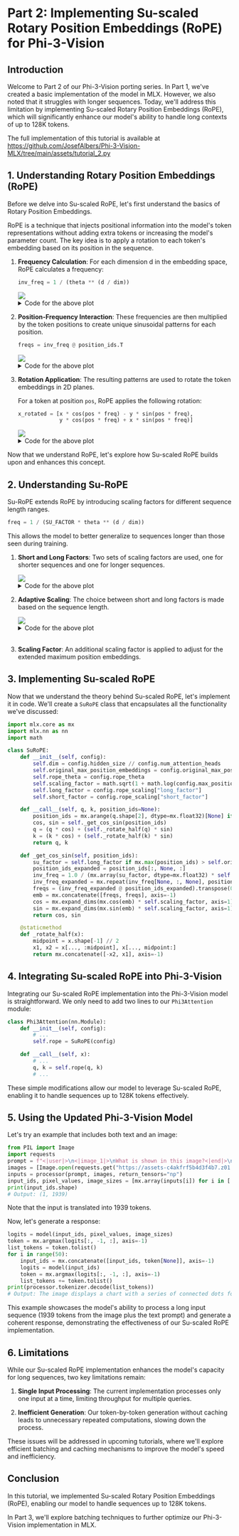 # Part 2: Implementing Su-scaled Rotary Position Embeddings (RoPE) for Phi-3-Vision

## Introduction

Welcome to Part 2 of our Phi-3-Vision porting series. In Part 1, we've created a basic implementation of the model in MLX. However, we also noted that it struggles with longer sequences. Today, we'll address this limitation by implementing Su-scaled Rotary Position Embeddings (RoPE), which will significantly enhance our model's ability to handle long contexts of up to 128K tokens.

The full implementation of this tutorial is available at https://github.com/JosefAlbers/Phi-3-Vision-MLX/tree/main/assets/tutorial_2.py

## 1. Understanding Rotary Position Embeddings (RoPE)

Before we delve into Su-scaled RoPE, let's first understand the basics of Rotary Position Embeddings.

RoPE is a technique that injects positional information into the model's token representations without adding extra tokens or increasing the model's parameter count. The key idea is to apply a rotation to each token's embedding based on its position in the sequence.

1. **Frequency Calculation**: For each dimension d in the embedding space, RoPE calculates a frequency:

    ```python
    inv_freq = 1 / (theta ** (d / dim))
    ```

    <img src="https://raw.githubusercontent.com/JosefAlbers/Phi-3-Vision-MLX/main/assets/tutorial_part2_rope_inv.png">

    <details><summary>Code for the above plot</summary><pre>
    ```python
    import numpy as np
    import matplotlib.pyplot as plt

    dim = 3072 // 32  # hidden_size / num_heads
    position_ids = np.arange(15)[None]
    inv_freq_shape = np.arange(0, dim, 2) / dim
    inv_freq_vanilla = 1.0 / (10000.0**inv_freq_shape)

    plt.figure(figsize=(10, 6))
    plt.title('Inverse Frequencies in RoPE')
    plt.plot(inv_freq_vanilla, label='Vanilla RoPE')
    plt.xlabel('Dimension')
    plt.ylabel('Inverse Frequency')
    plt.legend()
    plt.show()
    ```
    </pre></details><br>


2. **Position-Frequency Interaction**: These frequencies are then multiplied by the token positions to create unique sinusoidal patterns for each position.

    ```python
    freqs = inv_freq @ position_ids.T
    ```

    <img src="https://raw.githubusercontent.com/JosefAlbers/Phi-3-Vision-MLX/main/assets/tutorial_part2_rope_int.png">

    <details><summary>Code for the above plot</summary><pre>
    ```python
    inv_freq_expanded = np.repeat(inv_freq_vanilla[None, :, None], position_ids.shape[0], axis=0)
    position_ids_expanded = position_ids[:, None, :]
    freqs = np.matmul(inv_freq_expanded, position_ids_expanded).transpose(0, 2, 1)

    plt.figure(figsize=(12, 6))
    plt.title('Frequency-Position Interaction in RoPE')
    for i, freq_i in enumerate(freqs[0]):
        plt.plot(freq_i.flatten(), label=f'Position {i}')
    plt.xlabel('Dimension')
    plt.ylabel('Frequency')
    plt.legend(title="Position IDs", loc="upper right", bbox_to_anchor=(1.15, 1), frameon=False)
    plt.tight_layout()
    plt.show()
    ```
    </pre></details><br>


3. **Rotation Application**: The resulting patterns are used to rotate the token embeddings in 2D planes.

    For a token at position `pos`, RoPE applies the following rotation:

    ```python
    x_rotated = [x * cos(pos * freq) - y * sin(pos * freq),
                 y * cos(pos * freq) + x * sin(pos * freq)]
    ```

    <img src="https://raw.githubusercontent.com/JosefAlbers/Phi-3-Vision-MLX/main/assets/tutorial_part2_rope_rot.png">

    <details><summary>Code for the above plot</summary><pre>
    ```python
    dim = 64  # Example dimension
    max_seq_len = 100

    # Calculate frequencies
    freqs = 1.0 / (10000 ** (np.arange(0, dim, 2) / dim))

    # Generate position embeddings
    pos_enc = np.zeros((max_seq_len, dim))
    positions = np.arange(max_seq_len)[:, np.newaxis]
    angles = positions * freqs[np.newaxis, :]

    pos_enc[:, 0::2] = np.cos(angles)
    pos_enc[:, 1::2] = np.sin(angles)

    # Visualize
    plt.figure(figsize=(12, 6))
    plt.imshow(pos_enc, aspect='auto', cmap='coolwarm')
    plt.title('Vanilla RoPE Embeddings')
    plt.xlabel('Dimension')
    plt.ylabel('Position')
    plt.colorbar()
    plt.show()
    ```
    </pre></details><br>


Now that we understand RoPE, let's explore how Su-scaled RoPE builds upon and enhances this concept.

## 2. Understanding Su-RoPE

Su-RoPE extends RoPE by introducing scaling factors for different sequence length ranges. 

```python
freq = 1 / (SU_FACTOR * theta ** (d / dim))
```

This allows the model to better generalize to sequences longer than those seen during training.

1. **Short and Long Factors**: Two sets of scaling factors are used, one for shorter sequences and one for longer sequences.

    <img src="https://raw.githubusercontent.com/JosefAlbers/Phi-3-Vision-MLX/main/assets/tutorial_part2_surope_fac.png">
    
    <details><summary>Code for the above plot</summary><pre>
    ```python
    import numpy as np
    import matplotlib.pyplot as plt

    dim = 3072 // 32  # hidden_size / num_heads
    position_ids = np.arange(15)[None]
    inv_freq_shape = np.arange(0, dim, 2) / dim

    short_factors = np.array([1.05, 1.05, 1.05, 1.10, 1.10, 1.10, 1.25, 1.25, 1.40, 1.45, 1.55, 1.85, 1.90, 2.00, 2.00, 2.00, 2.00, 2.00, 2.00, 2.00, 2.00, 2.00, 2.00, 2.00, 2.00, 2.00, 2.00, 2.00, 2.00, 2.00, 2.00, 2.10, 2.10, 2.20, 2.35, 2.35, 2.35, 2.35, 2.40, 2.40, 2.65, 2.70, 2.90, 2.95, 3.05, 3.05, 3.05, 3.05])
    long_factors = np.array([1.03, 1.05, 1.05, 1.08, 1.23, 1.23, 1.30, 1.45, 1.60, 1.65, 1.90, 2.86, 3.69, 5.42, 5.49, 5.49, 9.09, 11.58, 15.66, 15.77, 15.79, 18.36, 22.00, 23.08, 30.01, 32.35, 32.59, 35.56, 39.95, 53.84, 56.20, 57.95, 59.29, 59.77, 59.92, 61.19, 61.96, 62.50, 63.37, 63.48, 63.48, 63.66, 63.85, 64.08, 64.76, 64.80, 64.81, 64.81])

    plt.figure(figsize=(10, 6))
    plt.title('Su-scaled RoPE Factors')
    plt.plot(short_factors, label='Short Factors')
    plt.plot(long_factors, label='Long Factors')
    plt.xlabel('Factor Index')
    plt.ylabel('Factor Value')
    plt.legend()

    inv_freq_vanilla = 1.0 / (10000.0**inv_freq_shape)
    inv_freq_short = 1.0 / (short_factors * 10000.0**inv_freq_shape)
    inv_freq_long = 1.0 / (long_factors * 10000.0**inv_freq_shape)
    plt.show()
    ```
    </pre></details><br>


2. **Adaptive Scaling**: The choice between short and long factors is made based on the sequence length.

    <img src="https://raw.githubusercontent.com/JosefAlbers/Phi-3-Vision-MLX/main/assets/tutorial_part2_surope_inv.png">

    <details><summary>Code for the above plot</summary><pre>
    ```python
    plt.figure(figsize=(10, 6))
    plt.title('Inverse Frequencies with Su-scaling')
    plt.plot(inv_freq_vanilla, label='Vanilla RoPE')
    plt.plot(inv_freq_short, label='Short-scaled RoPE')
    plt.plot(inv_freq_long, label='Long-scaled RoPE')
    plt.xlabel('Dimension')
    plt.ylabel('Inverse Frequency')
    plt.legend()
    plt.tight_layout()
    plt.show()
    ```
    </pre></details><br>


3. **Scaling Factor**: An additional scaling factor is applied to adjust for the extended maximum position embeddings.

## 3. Implementing Su-scaled RoPE

Now that we understand the theory behind Su-scaled RoPE, let's implement it in code. We'll create a `SuRoPE` class that encapsulates all the functionality we've discussed:

```python
import mlx.core as mx
import mlx.nn as nn
import math

class SuRoPE:
    def __init__(self, config):
        self.dim = config.hidden_size // config.num_attention_heads
        self.original_max_position_embeddings = config.original_max_position_embeddings
        self.rope_theta = config.rope_theta
        self.scaling_factor = math.sqrt(1 + math.log(config.max_position_embeddings / config.original_max_position_embeddings) / math.log(config.original_max_position_embeddings))
        self.long_factor = config.rope_scaling["long_factor"]
        self.short_factor = config.rope_scaling["short_factor"]

    def __call__(self, q, k, position_ids=None):
        position_ids = mx.arange(q.shape[2], dtype=mx.float32)[None] if position_ids is None else position_ids
        cos, sin = self._get_cos_sin(position_ids)
        q = (q * cos) + (self._rotate_half(q) * sin)
        k = (k * cos) + (self._rotate_half(k) * sin)
        return q, k

    def _get_cos_sin(self, position_ids):
        su_factor = self.long_factor if mx.max(position_ids) > self.original_max_position_embeddings else self.short_factor
        position_ids_expanded = position_ids[:, None, :]
        inv_freq = 1.0 / (mx.array(su_factor, dtype=mx.float32) * self.rope_theta**(mx.arange(0, self.dim, 2, dtype=mx.float32) / self.dim))
        inv_freq_expanded = mx.repeat(inv_freq[None, :, None], position_ids.shape[0], axis=0)
        freqs = (inv_freq_expanded @ position_ids_expanded).transpose(0, 2, 1)
        emb = mx.concatenate([freqs, freqs], axis=-1)
        cos = mx.expand_dims(mx.cos(emb) * self.scaling_factor, axis=1)
        sin = mx.expand_dims(mx.sin(emb) * self.scaling_factor, axis=1)
        return cos, sin

    @staticmethod
    def _rotate_half(x):
        midpoint = x.shape[-1] // 2
        x1, x2 = x[..., :midpoint], x[..., midpoint:]
        return mx.concatenate([-x2, x1], axis=-1)
```

## 4. Integrating Su-scaled RoPE into Phi-3-Vision

Integrating our Su-scaled RoPE implementation into the Phi-3-Vision model is straightforward. We only need to add two lines to our `Phi3Attention` module:

```python
class Phi3Attention(nn.Module):
    def __init__(self, config):
        # ...
        self.rope = SuRoPE(config)

    def __call__(self, x):
        # ...
        q, k = self.rope(q, k)
        # ...
```

These simple modifications allow our model to leverage Su-scaled RoPE, enabling it to handle sequences up to 128K tokens effectively.

## 5. Using the Updated Phi-3-Vision Model

Let's try an example that includes both text and an image:

```python
from PIL import Image
import requests
prompt = f"<|user|>\n<|image_1|>\nWhat is shown in this image?<|end|>\n<|assistant|>\n"
images = [Image.open(requests.get("https://assets-c4akfrf5b4d3f4b7.z01.azurefd.net/assets/2024/04/BMDataViz_661fb89f3845e.png" , stream=True).raw)]
inputs = processor(prompt, images, return_tensors="np")
input_ids, pixel_values, image_sizes = [mx.array(inputs[i]) for i in ['input_ids', 'pixel_values', 'image_sizes']]
print(input_ids.shape)
# Output: (1, 1939)
```

Note that the input is translated into 1939 tokens.

Now, let's generate a response:

```python
logits = model(input_ids, pixel_values, image_sizes)
token = mx.argmax(logits[:, -1, :], axis=-1)
list_tokens = token.tolist()
for i in range(50):
    input_ids = mx.concatenate([input_ids, token[None]], axis=-1)
    logits = model(input_ids)
    token = mx.argmax(logits[:, -1, :], axis=-1)
    list_tokens += token.tolist()
print(processor.tokenizer.decode(list_tokens))
# Output: The image displays a chart with a series of connected dots forming a line that trends upwards, indicating a positive correlation between two variables. The chart is labeled with 'X' on the horizontal axis and 'Y' on the vertical axis,
```

This example showcases the model's ability to process a long input sequence (1939 tokens from the image plus the text prompt) and generate a coherent response, demonstrating the effectiveness of our Su-scaled RoPE implementation.

## 6. Limitations

While our Su-scaled RoPE implementation enhances the model's capacity for long sequences, two key limitations remain:

1. **Single Input Processing**: The current implementation processes only one input at a time, limiting throughput for multiple queries.

2. **Inefficient Generation**: Our token-by-token generation without caching leads to unnecessary repeated computations, slowing down the process.

These issues will be addressed in upcoming tutorials, where we'll explore efficient batching and caching mechanisms to improve the model's speed and inefficiency.

## Conclusion

In this tutorial, we implemented Su-scaled Rotary Position Embeddings (RoPE), enabling our model to handle sequences up to 128K tokens. 

In Part 3, we'll explore batching techniques to further optimize our Phi-3-Vision implementation in MLX.